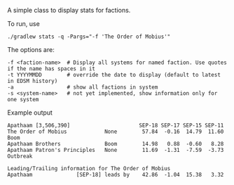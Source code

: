 A simple class to display stats for factions.

To run, use

    ./gradlew stats -q -Pargs="-f 'The Order of Mobius'"

The options are:

    -f <faction-name>  # Display all systems for named faction. Use quotes if the name has spaces in it
    -t YYYYMMDD        # override the date to display (default to latest in EDSM history)
    -a                 # show all factions in system
    -s <system-name>   # not yet implemented, show information only for one system


Example output

    Apathaam [3,506,390]                      SEP-18 SEP-17 SEP-15 SEP-11
    The Order of Mobius            None        57.84  -0.16  14.79  11.60 Boom
    Apathaam Brothers              Boom        14.98   0.88  -0.60   8.28
    Apathaam Patron's Principles   None        11.69  -1.31  -7.59  -3.73 Outbreak
    
    Leading/Trailing information for The Order of Mobius
    Apathaam              [SEP-18] leads by    42.86  -1.04  15.38   3.32

